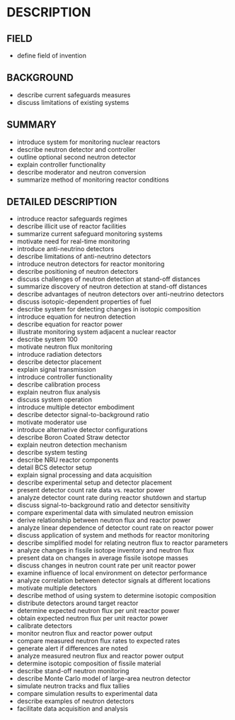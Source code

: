 # DESCRIPTION

## FIELD

- define field of invention

## BACKGROUND

- describe current safeguards measures
- discuss limitations of existing systems

## SUMMARY

- introduce system for monitoring nuclear reactors
- describe neutron detector and controller
- outline optional second neutron detector
- explain controller functionality
- describe moderator and neutron conversion
- summarize method of monitoring reactor conditions

## DETAILED DESCRIPTION

- introduce reactor safeguards regimes
- describe illicit use of reactor facilities
- summarize current safeguard monitoring systems
- motivate need for real-time monitoring
- introduce anti-neutrino detectors
- describe limitations of anti-neutrino detectors
- introduce neutron detectors for reactor monitoring
- describe positioning of neutron detectors
- discuss challenges of neutron detection at stand-off distances
- summarize discovery of neutron detection at stand-off distances
- describe advantages of neutron detectors over anti-neutrino detectors
- discuss isotopic-dependent properties of fuel
- describe system for detecting changes in isotopic composition
- introduce equation for neutron detection
- describe equation for reactor power
- illustrate monitoring system adjacent a nuclear reactor
- describe system 100
- motivate neutron flux monitoring
- introduce radiation detectors
- describe detector placement
- explain signal transmission
- introduce controller functionality
- describe calibration process
- explain neutron flux analysis
- discuss system operation
- introduce multiple detector embodiment
- describe detector signal-to-background ratio
- motivate moderator use
- introduce alternative detector configurations
- describe Boron Coated Straw detector
- explain neutron detection mechanism
- describe system testing
- describe NRU reactor components
- detail BCS detector setup
- explain signal processing and data acquisition
- describe experimental setup and detector placement
- present detector count rate data vs. reactor power
- analyze detector count rate during reactor shutdown and startup
- discuss signal-to-background ratio and detector sensitivity
- compare experimental data with simulated neutron emission
- derive relationship between neutron flux and reactor power
- analyze linear dependence of detector count rate on reactor power
- discuss application of system and methods for reactor monitoring
- describe simplified model for relating neutron flux to reactor parameters
- analyze changes in fissile isotope inventory and neutron flux
- present data on changes in average fissile isotope masses
- discuss changes in neutron count rate per unit reactor power
- examine influence of local environment on detector performance
- analyze correlation between detector signals at different locations
- motivate multiple detectors
- describe method of using system to determine isotopic composition
- distribute detectors around target reactor
- determine expected neutron flux per unit reactor power
- obtain expected neutron flux per unit reactor power
- calibrate detectors
- monitor neutron flux and reactor power output
- compare measured neutron flux rates to expected rates
- generate alert if differences are noted
- analyze measured neutron flux and reactor power output
- determine isotopic composition of fissile material
- describe stand-off neutron monitoring
- describe Monte Carlo model of large-area neutron detector
- simulate neutron tracks and flux tallies
- compare simulation results to experimental data
- describe examples of neutron detectors
- facilitate data acquisition and analysis


